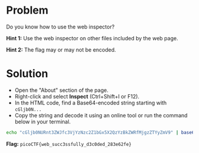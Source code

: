 # Problem

Do you know how to use the web inspector?

**Hint 1:** Use the web inspector on other files included by the web page.

**Hint 2:** The flag may or may not be encoded.

# Solution

- Open the "About" section of the page.
- Right-click and select **Inspect** (Ctrl+Shift+I or F12).
- In the HTML code, find a Base64-encoded string starting with `cGljb0N...`
- Copy the string and decode it using an online tool or run the command below in your terminal.

```bash
echo "cGljb0NURnt3ZWJfc3VjYzNzc2Z1bGx5X2QzYzBkZWRfMjgzZTYyZmV9" | base64 --decode
```

**Flag:** `picoCTF{web_succ3ssfully_d3c0ded_283e62fe}`
